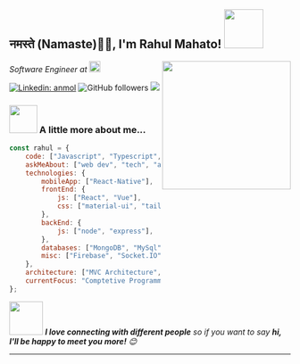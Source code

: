 <h2>नमस्ते (Namaste)🙏🏻, I'm Rahul Mahato! <img src="https://media.giphy.com/media/AOXNxxIJuBQdNTBblp/source.gif" width="70"></h2>
<img align='right' src="https://media.giphy.com/media/M9gbBd9nbDrOTu1Mqx/giphy.gif" width="230">
<p><em>Software Engineer at <a href="https://geekyants.com/" target="_blank"><img src="https://geekyants.com/images/footer-logo1.png" height="20"> </a>
</em></p>


[![Linkedin: anmol](https://img.shields.io/badge/-rahul-blue?style=flat-square&logo=Linkedin&logoColor=white&link=https://www.linkedin.com/in/rahul-mahato/)](https://www.linkedin.com/in/rahul-mahato/)
![GitHub followers](https://img.shields.io/github/followers/rahul-mahato?label=Follow&style=social)
![](https://visitor-badge.glitch.me/badge?page_id=rahul-mahato.rahul-mahato)



### <img src="https://media.giphy.com/media/VgCDAzcKvsR6OM0uWg/giphy.gif" width="50"> A little more about me...  

```javascript
const rahul = {
    code: ["Javascript", "Typescript", "C++", "Java"],
    askMeAbout: ["web dev", "tech", "app dev", "photography"],
    technologies: {
        mobileApp: ["React-Native"],
        frontEnd: {
            js: ["React", "Vue"],
            css: ["material-ui", "tailwind", "bootstrap"]
        },
        backEnd: {
            js: ["node", "express"],
        },
        databases: ["MongoDB", "MySql"],
        misc: ["Firebase", "Socket.IO"]
    },
    architecture: ["MVC Architecture", "Component Driven Architecture", "Progressive web applications", "Single page applications"],
    currentFocus: "Comptetive Programming using C++",
};
```

<img src="https://media.giphy.com/media/LnQjpWaON8nhr21vNW/giphy.gif" width="60"> <em><b>I love connecting with different people</b> so if you want to say <b>hi, I'll be happy to meet you more!</b> 😊</em>

---

<!--START_SECTION:waka-->
<!--END_SECTION:waka-->

<!--
**rahul-mahato/rahul-mahato** is a ✨ _special_ ✨ repository because its `README.md` (this file) appears on your GitHub profile.

Here are some ideas to get you started:

- 🔭 I’m currently working on ...
- 🌱 I’m currently learning ...
- 👯 I’m looking to collaborate on ...
- 🤔 I’m looking for help with ...
- 💬 Ask me about ...
- 📫 How to reach me: ...
- 😄 Pronouns: ...
- ⚡ Fun fact: ...
-->
